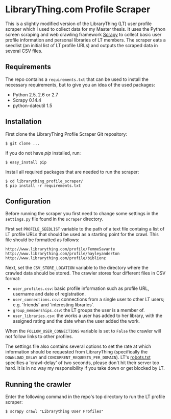 # LibraryThing.com Profile Scraper #
This is a slightly modified version of the LibraryThing (LT) user profile scraper which I used to collect data for my Master thesis. It uses the Python screen scraping and web crawling framework [Scrapy](http://scrapy.org) to collect basic user profile information and personal libraries of LT members. The scraper eats a seedlist (an initial list of LT profile URLs) and outputs the scraped data in several CSV files.

## Requirements ##
The repo contains a ``requirements.txt`` that can be used to install the necessary requirements, but to give you an idea of the used packages:

* Python 2.5, 2.6 or 2.7
* Scrapy 0.14.4
* python-dateutil 1.5

## Installation ##
First clone the LibraryThing Profile Scraper Git repository:

    $ git clone ...

If you do not have *pip* installed, run:

    $ easy_install pip

Install all required packages that are needed to run the scraper:

    $ cd librarything_profile_scraper/
    $ pip install -r requirements.txt

## Configuration ##
Before running the scraper you first need to change some settings in the ``settings.py`` file found in the ``scraper`` directory.

First set ``PROFILE_SEEDLIST`` variable to the path of a text file containg a list of LT profile URLs that should be used as a starting point for the crawl. This file should be formatted as follows:

    http://www.librarything.com/profile/FemmeSavante
    http://www.librarything.com/profile/hayleyanderton
    http://www.librarything.com/profile/biblionz

Next, set the ``CSV_STORE_LOCATION`` variable to the directory where the crawled data should be stored. The crawler stores four different files in CSV format:

* ``user_profiles.csv``: basic profile information such as profile URL, username and date of registration.
* ``user_connections.csv``: connections from a single user to other LT users; e.g. 'friends' and 'interesting libraries'.
* ``group_memberships.csv``: the LT groups the user is a member of.
* ``user_libraries.csv``: the works a user has added to her library, with the assigned rating and the date when the user added the work.

When the ``FOLLOW_USER_CONNECTIONS`` variable is set to ``False`` the crawler will not follow links to other profiles.

The settings file also contains several options to set the rate at which information should be requested from LibraryThing (specifically the ``DOWNLOAD_DELAY`` and ``CONCURRENT_REQUESTS_PER_DOMAIN``). LT's [robots.txt](http://www.librarything.com/robots.txt) specifies a 'crawl-delay' of two seconds, please don't hit their server too hard. It is in no way my responsibility if you take down or get blocked by LT.

## Running the crawler ##
Enter the following command in the repo's top directory to run the LT profile scraper:

    $ scrapy crawl "Librarything User Profiles"